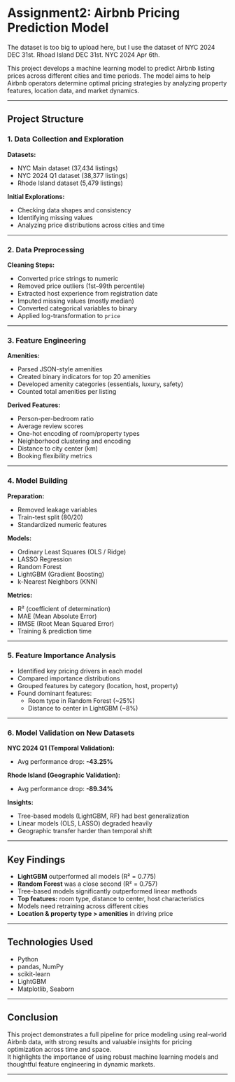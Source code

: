 # Assignment2: Airbnb Pricing Prediction Model

The dataset is too big to upload here, but I use the dataset of NYC 2024 DEC 31st. Rhoad Island DEC 31st. NYC 2024 Apr 6th.

This project develops a machine learning model to predict Airbnb listing prices across different cities and time periods. The model aims to help Airbnb operators determine optimal pricing strategies by analyzing property features, location data, and market dynamics.

---

## Project Structure

### 1. Data Collection and Exploration

**Datasets:**
- NYC Main dataset (37,434 listings)
- NYC 2024 Q1 dataset (38,377 listings)
- Rhode Island dataset (5,479 listings)

**Initial Explorations:**
- Checking data shapes and consistency
- Identifying missing values
- Analyzing price distributions across cities and time

---

### 2. Data Preprocessing

**Cleaning Steps:**
- Converted price strings to numeric
- Removed price outliers (1st–99th percentile)
- Extracted host experience from registration date
- Imputed missing values (mostly median)
- Converted categorical variables to binary
- Applied log-transformation to `price`

---

### 3. Feature Engineering

**Amenities:**
- Parsed JSON-style amenities
- Created binary indicators for top 20 amenities
- Developed amenity categories (essentials, luxury, safety)
- Counted total amenities per listing

**Derived Features:**
- Person-per-bedroom ratio
- Average review scores
- One-hot encoding of room/property types
- Neighborhood clustering and encoding
- Distance to city center (km)
- Booking flexibility metrics

---

### 4. Model Building

**Preparation:**
- Removed leakage variables
- Train-test split (80/20)
- Standardized numeric features

**Models:**
- Ordinary Least Squares (OLS / Ridge)
- LASSO Regression
- Random Forest
- LightGBM (Gradient Boosting)
- k-Nearest Neighbors (KNN)

**Metrics:**
- R² (coefficient of determination)
- MAE (Mean Absolute Error)
- RMSE (Root Mean Squared Error)
- Training & prediction time

---

### 5. Feature Importance Analysis

- Identified key pricing drivers in each model
- Compared importance distributions
- Grouped features by category (location, host, property)
- Found dominant features:
  - Room type in Random Forest (~25%)
  - Distance to center in LightGBM (~8%)

---

### 6. Model Validation on New Datasets

**NYC 2024 Q1 (Temporal Validation):**
- Avg performance drop: **-43.25%**

**Rhode Island (Geographic Validation):**
- Avg performance drop: **-89.34%**

**Insights:**
- Tree-based models (LightGBM, RF) had best generalization
- Linear models (OLS, LASSO) degraded heavily
- Geographic transfer harder than temporal shift

---

## Key Findings

- **LightGBM** outperformed all models (R² = 0.775)
- **Random Forest** was a close second (R² = 0.757)
- Tree-based models significantly outperformed linear methods
- **Top features:** room type, distance to center, host characteristics
- Models need retraining across different cities
- **Location & property type > amenities** in driving price

---

## Technologies Used

- Python
- pandas, NumPy
- scikit-learn
- LightGBM
- Matplotlib, Seaborn

---

## Conclusion

This project demonstrates a full pipeline for price modeling using real-world Airbnb data, with strong results and valuable insights for pricing optimization across time and space.  
It highlights the importance of using robust machine learning models and thoughtful feature engineering in dynamic markets.

---







